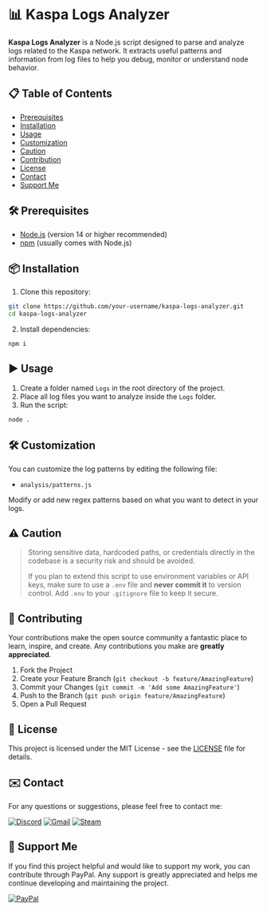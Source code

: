 # 📊 Kaspa Logs Analyzer

**Kaspa Logs Analyzer** is a Node.js script designed to parse and analyze logs related to the Kaspa network. It extracts useful patterns and information from log files to help you debug, monitor or understand node behavior.

## 📋 Table of Contents

- [Prerequisites](#-prerequisites)
- [Installation](#-installation)
- [Usage](#-usage)
- [Customization](#-customization)
- [Caution](#-caution)
- [Contribution](#-contribution)
- [License](#-license)
- [Contact](#-contact)
- [Support Me](#-support-me)

## 🛠 Prerequisites

- [Node.js](https://nodejs.org/) (version 14 or higher recommended)
- [npm](https://www.npmjs.com/) (usually comes with Node.js)

## 📦 Installation

1. Clone this repository:

```bash
git clone https://github.com/your-username/kaspa-logs-analyzer.git
cd kaspa-logs-analyzer
```

2. Install dependencies:

```bash
npm i
```

## ▶️ Usage

1. Create a folder named `Logs` in the root directory of the project.
2. Place all log files you want to analyze inside the `Logs` folder.
3. Run the script:

```bash
node .
```

## 🛠 Customization

You can customize the log patterns by editing the following file:

- `analysis/patterns.js`

Modify or add new regex patterns based on what you want to detect in your logs.

## ⚠️ Caution

> Storing sensitive data, hardcoded paths, or credentials directly in the codebase is a security risk and should be avoided.
>
> If you plan to extend this script to use environment variables or API keys, make sure to use a `.env` file and **never commit it** to version control. Add `.env` to your `.gitignore` file to keep it secure.

## 🤝 Contributing

Your contributions make the open source community a fantastic place to learn, inspire, and create. Any contributions you make are **greatly appreciated**.

1. Fork the Project
2. Create your Feature Branch (`git checkout -b feature/AmazingFeature`)
3. Commit your Changes (`git commit -m 'Add some AmazingFeature'`)
4. Push to the Branch (`git push origin feature/AmazingFeature`)
5. Open a Pull Request

## 📝 License

This project is licensed under the MIT License - see the [LICENSE](LICENSE) file for details.

## ✉️ Contact

For any questions or suggestions, please feel free to contact me:

[![Discord](https://img.shields.io/badge/Discord-%235865F2.svg?style=for-the-badge&logo=discord&logoColor=white)](https://discord.gg/w92W7XR9Yg)
[![Gmail](https://img.shields.io/badge/Gmail-D14836?style=for-the-badge&logo=gmail&logoColor=white)](mailto:deadgolden9122@gmail.com)
[![Steam](https://img.shields.io/badge/steam-%23000000.svg?style=for-the-badge&logo=steam&logoColor=white)](https://steamcommunity.com/id/DeAdGoLdEn/)

## 💖 Support Me

If you find this project helpful and would like to support my work, you can contribute through PayPal. Any support is greatly appreciated and helps me continue developing and maintaining the project.

[![PayPal](https://img.shields.io/badge/PayPal-00457C?style=for-the-badge&logo=paypal&logoColor=white)](https://paypal.me/DeadGolden0)

